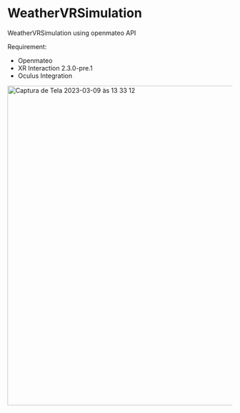 # WeatherVRSimulation
 WeatherVRSimulation using openmateo API
 
 Requirement: 
 - Openmateo 
 - XR Interaction 2.3.0-pre.1 
 - Oculus Integration
 
 <img width="717" alt="Captura de Tela 2023-03-09 às 13 33 12" src="https://user-images.githubusercontent.com/21102697/224038517-980d9dfc-925f-43e6-b6fb-662f4623aec8.png">

 
